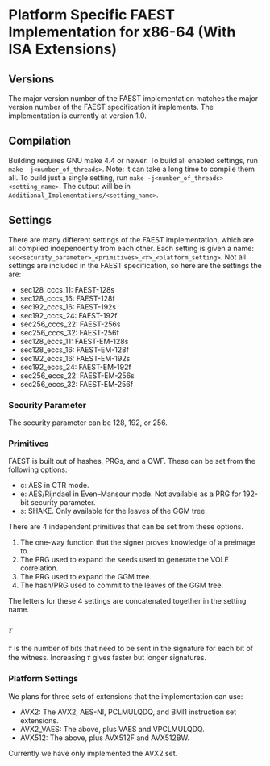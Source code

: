 # Platform Specific FAEST Implementation for x86-64 (With ISA Extensions)

## Versions

The major version number of the FAEST implementation matches the major version number of the FAEST specification it implements.
The implementation is currently at version 1.0.

## Compilation

Building requires GNU make 4.4 or newer.
To build all enabled settings, run `make -j<number_of_threads>`.
Note: it can take a long time to compile them all.
To build just a single setting, run `make -j<number_of_threads> <setting_name>`.
The output will be in `Additional_Implementations/<setting_name>`.

## Settings

There are many different settings of the FAEST implementation, which are all compiled independently from each other.
Each setting is given a name: `sec<security_parameter>_<primitives>_<𝜏>_<platform_setting>`.
Not all settings are included in the FAEST specification, so here are the settings the are:

- sec128_cccs_11: FAEST-128s
- sec128_cccs_16: FAEST-128f
- sec192_cccs_16: FAEST-192s
- sec192_cccs_24: FAEST-192f
- sec256_cccs_22: FAEST-256s
- sec256_cccs_32: FAEST-256f
- sec128_eccs_11: FAEST-EM-128s
- sec128_eccs_16: FAEST-EM-128f
- sec192_eccs_16: FAEST-EM-192s
- sec192_eccs_24: FAEST-EM-192f
- sec256_eccs_22: FAEST-EM-256s
- sec256_eccs_32: FAEST-EM-256f

### Security Parameter

The security parameter can be 128, 192, or 256.

### Primitives

FAEST is built out of hashes, PRGs, and a OWF.
These can be set from the following options:
- c: AES in CTR mode.
- e: AES/Rijndael in Even–Mansour mode. Not available as a PRG for 192-bit security parameter.
- s: SHAKE. Only available for the leaves of the GGM tree.

There are 4 independent primitives that can be set from these options.
1. The one-way function that the signer proves knowledge of a preimage to.
2. The PRG used to expand the seeds used to generate the VOLE correlation.
3. The PRG used to expand the GGM tree.
4. The hash/PRG used to commit to the leaves of the GGM tree.

The letters for these 4 settings are concatenated together in the setting name.

### 𝜏

𝜏 is the number of bits that need to be sent in the signature for each bit of the witness.
Increasing 𝜏 gives faster but longer signatures.

### Platform Settings

We plans for three sets of extensions that the implementation can use:

- AVX2: The AVX2, AES-NI, PCLMULQDQ, and BMI1 instruction set extensions.
- AVX2_VAES: The above, plus VAES and VPCLMULQDQ.
- AVX512: The above, plus AVX512F and AVX512BW.

Currently we have only implemented the AVX2 set.
